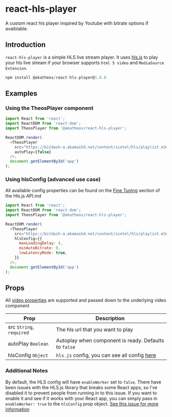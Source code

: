 # react-hls-player
A custom react hls player inspired by Youtube with bitrate options if avaiblable.

## Introduction

`react-hls-player` is a simple HLS live stream player.
It uses [hls.js](https://github.com/video-dev/hls.js) to play your hls live stream if your browser supports `html 5 video` and `MediaSource Extension`.

```javascript
npm install @akatheos/react-hls-player@1.0.0
```


## Examples

### Using the TheosPlayer component

```javascript
import React from 'react';
import ReactDOM from 'react-dom';
import TheosPlayer from '@akatheos/react-hls-player';

ReactDOM.render(
  <TheosPlayer
    src="https://bitdash-a.akamaihd.net/content/sintel/hls/playlist.m3u8"
    autoPlay={false}
  />,
  document.getElementById('app')
);
```

### Using hlsConfig (advanced use case)

All available config properties can be found on the [Fine Tuning](https://github.com/video-dev/hls.js/blob/master/docs/API.md#fine-tuning) section of the Hls.js API.md

```javascript
import React from 'react';
import ReactDOM from 'react-dom';
import TheosPlayer from '@akatheos/react-hls-player';

ReactDOM.render(
  <TheosPlayer
    src="https://bitdash-a.akamaihd.net/content/sintel/hls/playlist.m3u8"
    hlsConfig={{
      maxLoadingDelay: 4,
      minAutoBitrate: 0,
      lowLatencyMode: true,
    }}
  />,
  document.getElementById('app')
);
```

## Props

All [video properties](https://www.w3schools.com/tags/att_video_poster.asp) are supported and passed down to the underlying video component

| Prop                     | Description                                                                                                             |
| ------------------------ | ----------------------------------------------------------------------------------------------------------------------- |
| src `String`, `required` | The hls url that you want to play                                                                                       |
| autoPlay `Boolean`       | Autoplay when component is ready. Defaults to `false`                                                                   |
| hlsConfig `Object`       | `hls.js` config, you can see all config [here](https://github.com/video-dev/hls.js/blob/master/docs/API.md#fine-tuning) |

### Additional Notes

By default, the HLS config will have `enableWorker` set to `false`. There have been issues with the HLS.js library that breaks some React apps, so I've disabled it to prevent people from running in to this issue. If you want to enable it and see if it works with your React app, you can simply pass in `enableWorker: true` to the `hlsConfig` prop object. [See this issue for more information](https://github.com/video-dev/hls.js/issues/2064)
